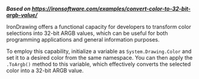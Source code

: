 ***Based on <https://ironsoftware.com/examples/convert-color-to-32-bit-argb-value/>***

IronDrawing offers a functional capacity for developers to transform color selections into 32-bit ARGB values, which can be useful for both programming applications and general information purposes.

To employ this capability, initialize a variable as `System.Drawing.Color` and set it to a desired color from the same namespace. You can then apply the `.ToArgb()` method to this variable, which effectively converts the selected color into a 32-bit ARGB value.